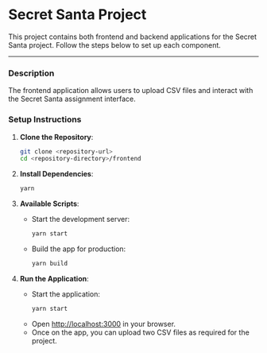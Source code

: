 # Secret Santa Project

This project contains both frontend and backend applications for the Secret Santa project. Follow the steps below to set up each component.

---

### Description

The frontend application allows users to upload CSV files and interact with the Secret Santa assignment interface.

### Setup Instructions

1. **Clone the Repository**:
   ```bash
   git clone <repository-url>
   cd <repository-directory>/frontend
   ```

2. **Install Dependencies**:
   ```bash
   yarn
   ```

3. **Available Scripts**:
   - Start the development server:
     ```bash
     yarn start
     ```
   - Build the app for production:
     ```bash
     yarn build
     ```

4. **Run the Application**:
   - Start the application:
     ```bash
     yarn start

   - Open [http://localhost:3000](http://localhost:3000) in your browser.
   - Once on the app, you can upload two CSV files as required for the project.